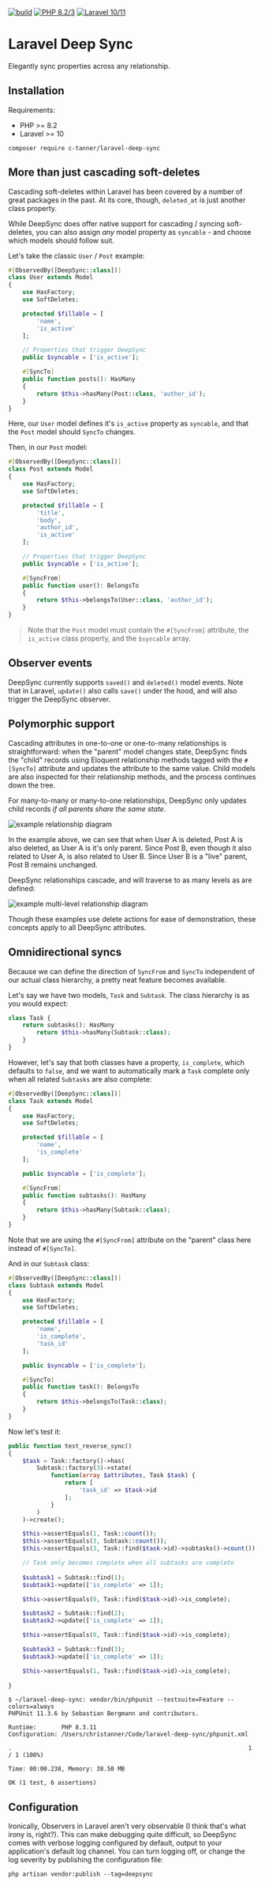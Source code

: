 [![build](https://github.com/c-tanner/laravel-deep-sync/actions/workflows/build.yml/badge.svg)](https://github.com/c-tanner/laravel-deep-sync/actions/workflows/build.yml) 
[![PHP 8.2/3](https://github.com/c-tanner/laravel-deep-sync/actions/workflows/php-compatibility.yml/badge.svg)](https://github.com/c-tanner/laravel-deep-sync/actions/workflows/php-compatibility.yml) 
[![Laravel 10/11](https://github.com/c-tanner/laravel-deep-sync/actions/workflows/laravel-compatibility.yml/badge.svg)](https://github.com/c-tanner/laravel-deep-sync/actions/workflows/laravel-compatibility.yml)

# Laravel Deep Sync

Elegantly sync properties across any relationship.

## Installation

Requirements:
- PHP >= 8.2
- Laravel >= 10

`composer require c-tanner/laravel-deep-sync`

## More than just cascading soft-deletes

Cascading soft-deletes within Laravel has been covered by a number of great packages in the past. At its core, though, `deleted_at` is just another class property. 

While DeepSync does offer native support for cascading / syncing soft-deletes, you can also assign _any_ model property as `syncable` - and choose which models should follow suit.

Let's take the classic `User` / `Post` example:

```php
#[ObservedBy([DeepSync::class])]
class User extends Model
{
    use HasFactory;
    use SoftDeletes;

    protected $fillable = [
        'name',
        'is_active'
    ];

    // Properties that trigger DeepSync
    public $syncable = ['is_active'];

    #[SyncTo]
    public function posts(): HasMany
    {
        return $this->hasMany(Post::class, 'author_id');
    }
}
```

Here, our `User` model defines it's `is_active` property as `syncable`, and that the `Post` model should `SyncTo` changes.

Then, in our `Post` model:

```php
#[ObservedBy([DeepSync::class])]
class Post extends Model
{
    use HasFactory;
    use SoftDeletes;

    protected $fillable = [
        'title',
        'body',
        'author_id',
        'is_active'
    ];

    // Properties that trigger DeepSync
    public $syncable = ['is_active'];

    #[SyncFrom]
    public function user(): BelongsTo
    {
        return $this->belongsTo(User::class, 'author_id');
    }
}
```

> Note that the `Post` model must contain the `#[SyncFrom]` attribute, the `is_active` class property, and the `$syncable` array.

## Observer events

DeepSync currently supports `saved()` and `deleted()` model events. Note that in Laravel, `update()` also calls `save()` under the hood, and will also trigger the DeepSync observer.

## Polymorphic support

Cascading attributes in one-to-one or one-to-many relationships is straightforward: when the "parent" model changes state, DeepSync finds the "child" records using Eloquent relationship methods tagged with the `#[SyncTo]` attribute and updates the attribute to the same value. Child models are also inspected for their relationship methods, and the process continues down the tree.

For many-to-many or many-to-one relationships, DeepSync only updates child records _if all parents share the same state_.

![example relationship diagram](https://github.com/c-tanner/laravel-deep-sync/blob/main/doc/relationship-example-1.png)

In the example above, we can see that when User A is deleted, Post A is also deleted, as User A is it's only parent. Since Post B, even though it also related to User A, is also related to User B. Since User B is a "live" parent, Post B remains unchanged.

DeepSync relationships cascade, and will traverse to as many levels as are defined:

![example multi-level relationship diagram](https://github.com/c-tanner/laravel-deep-sync/blob/main/doc/relationship-example-2.png)

Though these examples use delete actions for ease of demonstration, these concepts apply to all DeepSync attributes.

## Omnidirectional syncs

Because we can define the direction of `SyncFrom` and `SyncTo` independent of our actual class hierarchy, a pretty neat feature becomes available.

Let's say we have two models, `Task` and `Subtask`. The class hierarchy is as you would expect:

```php
class Task {
    return subtasks(): HasMany
        return $this->hasMany(Subtask::class);
    }
}
```

However, let's say that both classes have a property, `is_complete`, which defaults to `false`, and we want to automatically mark a `Task` complete only when all related `Subtasks` are also complete:

```php
#[ObservedBy([DeepSync::class])]
class Task extends Model
{
    use HasFactory;
    use SoftDeletes;

    protected $fillable = [
        'name',
        'is_complete'
    ];

    public $syncable = ['is_complete'];

    #[SyncFrom]
    public function subtasks(): HasMany
    {
        return $this->hasMany(Subtask::class);
    }
}
```

Note that we are using the `#[SyncFrom]` attribute on the "parent" class here instead of `#[SyncTo]`.

And in our `Subtask` class:

```php
#[ObservedBy([DeepSync::class])]
class Subtask extends Model
{
    use HasFactory;
    use SoftDeletes;

    protected $fillable = [
        'name',
        'is_complete',
        'task_id'
    ];

    public $syncable = ['is_complete'];

    #[SyncTo]
    public function task(): BelongsTo
    {
        return $this->belongsTo(Task::class);
    }
}
```

Now let's test it:

```php
public function test_reverse_sync()
{
    $task = Task::factory()->has(
        Subtask::factory(3)->state(
            function(array $attributes, Task $task) {
                return [
                    'task_id' => $task->id
                ];
            }
        )
    )->create();

    $this->assertEquals(1, Task::count());
    $this->assertEquals(3, Subtask::count());
    $this->assertEquals(3, Task::find($task->id)->subtasks()->count());

    // Task only becomes complete when all subtasks are complete
    
    $subtask1 = Subtask::find(1);
    $subtask1->update(['is_complete' => 1]);

    $this->assertEquals(0, Task::find($task->id)->is_complete);

    $subtask2 = Subtask::find(2);
    $subtask2->update(['is_complete' => 1]);

    $this->assertEquals(0, Task::find($task->id)->is_complete);

    $subtask3 = Subtask::find(3);
    $subtask3->update(['is_complete' => 1]);

    $this->assertEquals(1, Task::find($task->id)->is_complete);
    
}
```

```
$ ~/laravel-deep-sync: vendor/bin/phpunit --testsuite=Feature --colors=always         
PHPUnit 11.3.6 by Sebastian Bergmann and contributors.

Runtime:       PHP 8.3.11
Configuration: /Users/christanner/Code/laravel-deep-sync/phpunit.xml

.                                                                   1 / 1 (100%)

Time: 00:00.238, Memory: 38.50 MB

OK (1 test, 6 assertions)
```

## Configuration

Ironically, Observers in Laravel aren't very observable (I think that's what irony is, right?). This can make debugging quite difficult, so DeepSync comes with verbose logging configured by default, output to your application's default log channel. You can turn logging off, or change the log severity by publishing the configuration file:

`php artisan vendor:publish --tag=deepsync`
